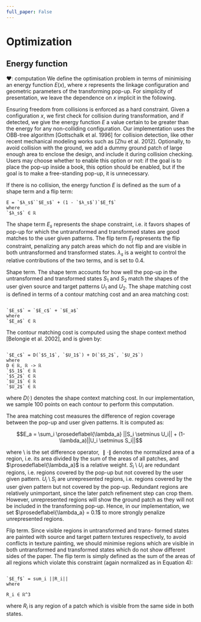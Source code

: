 ```yaml
---
full_paper: False
---
```

# Optimization
## Energy function
❤: computation
We define the optimisation problem in terms of minimising <span class="def:E">an energy function $E(x)$, where $x$ represents the linkage configuration and geometric parameters of the transforming pop-up</span>. For simplicity of presentation, we leave the dependence on $x$ implicit in the following.

Ensuring freedom from collisions is enforced as a hard constraint. Given a configuration $x$, we first check for collision during transformation, and if detected, we give the energy function $E$ a value certain to be greater than the energy for any non-colliding configuration. Our implementation uses the OBB-tree algorithm [Gottschalk et al. 1996] for collision detection, like other recent mechanical modeling works such as [Zhu et al. 2012]. Optionally, to avoid collision with the ground, we add a dummy ground patch of large enough area to enclose the design, and include it during collision checking. Users may choose whether to enable this option or not: if the goal is to place the pop-up inside a book, this option should be enabled, but if the goal is to make a free-standing pop-up, it is unnecessary.

If there is no collision, the energy function $E$ is defined as the sum of a shape term and a flip term:

``` iheartla
E = `$λ_s$``$E_s$` + (1 - `$λ_s$`)`$E_f$` 
where
`$λ_s$` ∈ ℝ 
```

<span class="def:E_s">The shape term $E_s$ represents the shape constraint</span>, i.e. it favors shapes of pop-up for which the untransformed and transformed states are good matches to the user given patterns. <span class="def:E_f">The flip term $E_f$ represents the flip constraint, penalizing any patch areas which do not flip and are visible in both untransformed and transformed states</span>. <span class="def:λ_s">$λ_s$ is a weight to control the relative contributions of the two terms, and is set to 0.4</span>.

Shape term. The shape term accounts for how well the pop-up in the untransformed and transformed states $S_1$ and $S_2$ match the shapes of the user given source and target patterns $U_1$ and $U_2$. The shape matching cost is defined in terms of a contour matching cost and an area matching cost:
``` iheartla

`$E_s$` = `$E_c$` + `$E_a$` 
where
`$E_a$` ∈ ℝ
```
The contour matching cost is computed using the shape context method [Belongie et al. 2002], and is given by:
``` iheartla

`$E_c$` = D(`$S_1$`, `$U_1$`) + D(`$S_2$`, `$U_2$`)
where
D ∈ ℝ, ℝ -> ℝ
`$S_1$` ∈ ℝ
`$S_2$` ∈ ℝ
`$U_1$` ∈ ℝ
`$U_2$` ∈ ℝ
```
where $D(·)$ denotes the shape context matching cost. In our implementation, we sample 100 points on each contour to perform this computation.

The area matching cost measures the difference of region coverage between the pop-up and user given patterns. It is computed as:

$$E_a = \sum_i \prosedeflabel{\lambda_a} ||S_i \setminus U_i|| + (1-\lambda_a)||U_i \setminus S_i||$$

where \ is the set difference operator, $∥ · ∥$ denotes the normalized area of a region, i.e. its area divided by the sum of the areas of all patches, and $\prosedeflabel{\lambda_a}$ is a relative weight. $S_i \setminus U_i$ are redundant regions, i.e. regions covered by the pop-up but not covered by the user given pattern. $U_i \setminus S_i$ are unrepresented regions, i.e. regions covered by the user given pattern but not covered by the pop-up. Redundant regions are relatively unimportant, since the later patch refinement step can crop them. However, unrepresented regions will show the ground patch as they will not be included in the transforming pop-up. Hence, in our implementation, we set $\prosedeflabel{\lambda_a} = 0.1$ to more strongly penalize unrepresented regions.

Flip term. Since visible regions in untransformed and trans- formed states are painted with source and target pattern textures respectively, to avoid conflicts in texture painting, we should minimise regions which are visible in both untransformed and transformed states which do not show different sides of the paper. The flip term is simply defined as the sum of the areas of all regions which violate this constraint (again normalized as in Equation 4):

``` iheartla

`$E_f$` = sum_i ||R_i||
where

R_i ∈ ℝ^3
```

where <span class="def:R">$R_i$ is any region of a patch which is visible from the same side in both states</span>.





















